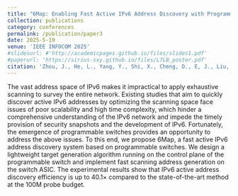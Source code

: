 ```yaml
---
title: "6Map: Enabling Fast Active IPv6 Address Discovery with Programmable Switches"
collection: publications
category: conferences
permalink: /publication/paper3
date: 2025-5-19 
venue: 'IEEE INFOCOM 2025'
#slidesurl: #'http://academicpages.github.io/files/slides1.pdf'
#paperurl: 'https://sirius-sxy.github.io/files/L7LB_poster.pdf'
citation: 'Zhou, J., He, L., Yang, Y., Shi, X., Cheng, D., E, J., Liu, Y., & Zhang, D. (2025, May 19–22). 6Map: Enabling fast active IPv6 address discovery with programmable switches. In Proceedings of the 44th IEEE Conference on Computer Communications (INFOCOM). London, United Kingdom.'
---
```


The vast address space of IPv6 makes it impractical to apply exhaustive scanning to survey the entire network. Existing studies that aim to quickly discover active IPv6 addresses by optimizing the scanning space face issues of poor scalability and high time complexity, which hinder a comprehensive understanding of the IPv6 network and impede the timely provision of security snapshots and the development of IPv6. Fortunately, the emergence of programmable switches provides an opportunity to address the above issues. To this end, we propose 6Map, a fast active IPv6 address discovery system based on programmable switches. We design a lightweight target generation algorithm running on the control plane of the programmable switch and implement fast scanning address generation on the switch ASIC. The experimental results show that IPv6 active address discovery efficiency is up to 40.1× compared to the state-of-the-art method at the 100M probe budget.